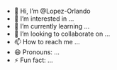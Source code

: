 - 👋 Hi, I’m @Lopez-Orlando
- 👀 I’m interested in ...
- 🌱 I’m currently learning ...
- 💞️ I’m looking to collaborate on ...
- 📫 How to reach me ...
- 😄 Pronouns: ...
- ⚡ Fun fact: ...

<!---
Lopez-Orlando/Lopez-Orlando is a ✨ special ✨ repository because its `README.md` (this file) appears on your GitHub profile.
You can click the Preview link to take a look at your changes.
--->
